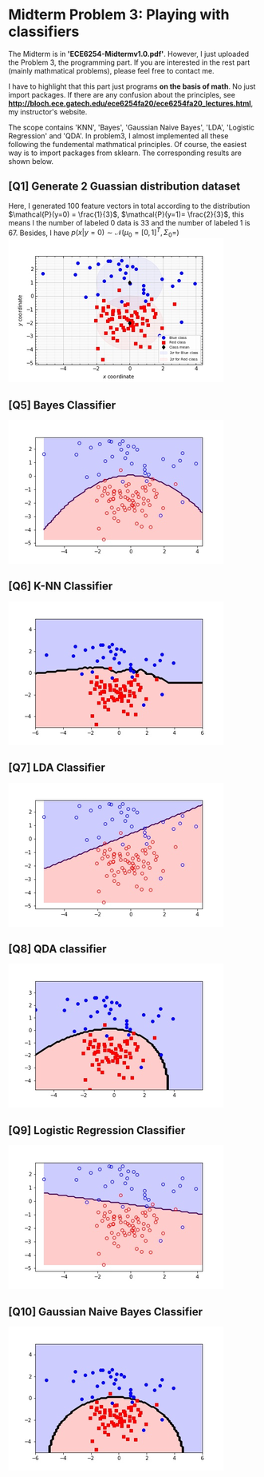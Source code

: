 # Midterm Problem 3: Playing with classifiers
The Midterm is in **'ECE6254-Midtermv1.0.pdf'**. However, I just uploaded the Problem 3, the programming part.
If you are interested in the rest part (mainly mathmatical problems), please feel free to contact me.

I have to highlight that this part just programs **on the basis of math**. No just import packages. If there are 
any confusion about the principles, see **http://bloch.ece.gatech.edu/ece6254fa20/ece6254fa20_lectures.html**, my
instructor's website.

The scope contains 'KNN', 'Bayes', 'Gaussian Naive Bayes', 'LDA', 'Logistic Regression' and 'QDA'. In problem3,
I almost implemented all these following the fundemental mathmatical principles. Of course, the easiest way is to
import packages from sklearn. The corresponding results are shown below.

## [Q1] Generate 2 Guassian distribution dataset

Here, I generated 100 feature vectors in total according to the distribution
$\mathcal{P}(y=0) = \frac{1}{3}$, $\mathcal{P}(y=1)= \frac{2}{3}$, this means I the number of labeled 0 data is
33 and the number of labeled 1 is 67. Besides, I have $p(x|y=0) \sim \mathcal{N}\left( \mu_{0} =[0,1]^{T},
\Sigma_{0}= \right)$
![Generated dataset](https://github.com/masqueraderx/Statistical-Machine-Learning/blob/main/Mid/Q1.jpg)

## [Q5] Bayes Classifier 
![Bayes Classifier](https://github.com/masqueraderx/Statistical-Machine-Learning/blob/main/Mid/Q2.jpg)

## [Q6] K-NN Classifier
![KNN Classifier](https://github.com/masqueraderx/Statistical-Machine-Learning/blob/main/Mid/Q3.jpg)

## [Q7] LDA Classifier
![LDA Classifier](https://github.com/masqueraderx/Statistical-Machine-Learning/blob/main/Mid/Q4.jpg)

## [Q8] QDA classifier
![QDA Classifier](https://github.com/masqueraderx/Statistical-Machine-Learning/blob/main/Mid/Q5.jpg)

## [Q9] Logistic Regression Classifier
![LDA Classifier](https://github.com/masqueraderx/Statistical-Machine-Learning/blob/main/Mid/Q6.jpg)

## [Q10] Gaussian Naive Bayes Classifier
![GBN Classifier](https://github.com/masqueraderx/Statistical-Machine-Learning/blob/main/Mid/Q7.jpg)
